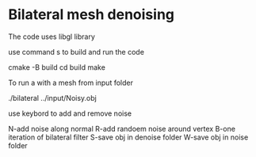 # Bilateral mesh denoising
The code uses libgl library

use command s to build and run the code

cmake -B build
cd build
make

To run a with a mesh from input folder

./bilateral ../input/Noisy.obj

use keybord to add and remove noise

N-add noise along normal
R-add randoem noise around vertex
B-one iteration of bilateral filter
S-save obj in denoise folder
W-save obj in noise folder
